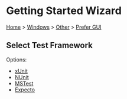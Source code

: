# Getting Started Wizard

[Home](/docs/wiz/readme.md) > [Windows](Windows.md) > [Other](Windows_Other.md) > [Prefer GUI](Windows_Other_Gui.md)

## Select Test Framework

Options:
 * [xUnit](Windows_Other_Gui_xUnit.md)
 * [NUnit](Windows_Other_Gui_NUnit.md)
 * [MSTest](Windows_Other_Gui_MSTest.md)
 * [Expecto](Windows_Other_Gui_Expecto.md)

